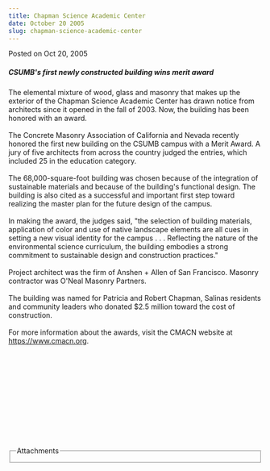 ```yaml
---
title: Chapman Science Academic Center
date: October 20 2005
slug: chapman-science-academic-center
---
```


  



<span class="date">Posted on Oct 20, 2005    </span>
<h5>CSUMB&apos;s first newly constructed building wins merit award</h5>
<p>The elemental mixture of wood, glass and masonry that makes up
the exterior of the Chapman Science Academic Center has drawn
notice from architects since it opened in the fall of 2003. Now,
the building has been honored with an award.<br>
<br>
The Concrete Masonry Association of California and Nevada recently
honored the first new building on the CSUMB campus with a Merit
Award. A jury of five architects from across the country judged the
entries, which included 25 in the education category.<br>
<br>
The 68,000-square-foot building was chosen because of the
integration of sustainable materials and because of the building&apos;s
functional design. The building is also cited as a successful and
important first step toward realizing the master plan for the
future design of the campus.<br>
<br>
In making the award, the judges said, &quot;the selection of building
materials, application of color and use of native landscape
elements are all cues in setting a new visual identity for the
campus . . . Reflecting the nature of the environmental science
curriculum, the building embodies a strong commitment to
sustainable design and construction practices.&quot;<br>
<br>
Project architect was the firm of Anshen + Allen of San Francisco.
Masonry contractor was O&apos;Neal Masonry Partners.<br>
<br>
The building was named for Patricia and Robert Chapman, Salinas
residents and community leaders who donated $2.5 million toward the
cost of construction.<br>
<br>
For more information about the awards, visit the CMACN website at
<a href="https://www.cmacn.org/" rel="nofollow">https://www.cmacn.org</a>.</br></br></br></br></br></br></br></br></br></br></br></br></p>
<fieldset class="fieldgroup group-attachments">
<legend>Attachments</legend>
<div class="field field-type-emvideo field-field-attach-video">
<div class="field-items">
<div class="field-item odd">
<div class="emvideo emvideo-video emvideo-"/>
</div>
</div>
</div>
</fieldset>





 
